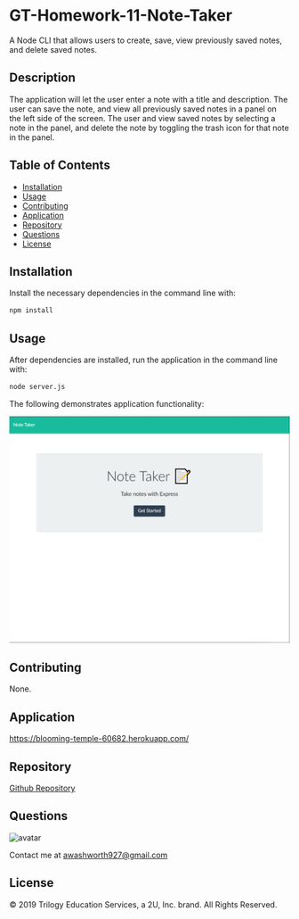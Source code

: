 # GT-Homework-11-Note-Taker

A Node CLI that allows users to create, save, view previously saved notes, and delete saved notes.

## Description

The application will let the user enter a note with a title and description. The user can save the note, and view all previously saved notes in a panel on the left side of the screen. The user and view saved notes by selecting a note in the panel, and delete the note by toggling the trash icon for that note in the panel.

## Table of Contents

* [Installation](#installation)
* [Usage](#usage)
* [Contributing](#contributing)
* [Application](#application)
* [Repository](#repository)
* [Questions](#questions)
* [License](#license)

## Installation

Install the necessary dependencies in the command line with:

```sh
npm install
```

## Usage

After dependencies are installed, run the application in the command line with:

```sh
node server.js
```

The following demonstrates application functionality:

![note-taker demo](./public/assets/images/note-taker.gif)


## Contributing

None.

## Application

https://blooming-temple-60682.herokuapp.com/

## Repository

[Github Repository](https://github.com/AlanAshworth/GT-Homework-11-Note-Taker)

## Questions

<img src="https://avatars3.githubusercontent.com/u/54105679?v=4" alt="avatar" width="100px" height="100px" />

Contact me at <a href="mailto:awashworth927@gmail.com">awashworth927@gmail.com</a>

## License

© 2019 Trilogy Education Services, a 2U, Inc. brand. All Rights Reserved.